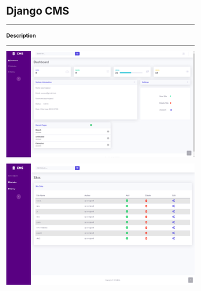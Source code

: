 # Django CMS #
----
#### Description ####

----

![screenshot](./media/ss1.jpg?raw=true)

<img src="./media/ss2.jpg" width="600" height="324">